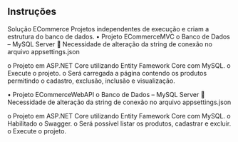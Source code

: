 ## Instruções

Solução ECommerce
Projetos independentes de execução e criam a estrutura do banco de dados.
•	Projeto ECommerceMVC
o	Banco de Dados – MySQL Server
	Necessidade de alteração da string de conexão no arquivo appsettings.json
 
o	Projeto em ASP.NET Core utilizando Entity Famework Core com MySQL.
o	Execute o projeto.
o	Será carregada a página contendo os produtos permitindo o cadastro, exclusão, inclusão e visualização.

•	Projeto ECommerceWebAPI
o	Banco de Dados – MySQL Server
	Necessidade de alteração da string de conexão no arquivo appsettings.json
 
o	Projeto em ASP.NET Core utilizando Entity Famework Core com MySQL.
o	Habilitado o Swagger.
o	Será possível listar os produtos, cadastrar e excluir.
o	Execute o projeto.
